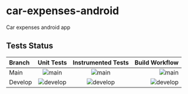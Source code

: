 # car-expenses-android
Car expenses android app

<h2>Tests Status</h2>

| Branch | Unit Tests | Instrumented Tests | Build Workflow |
| :---        |    :----:   |  :----:    |    ---: |
| Main | ![main](https://github.com/denisrebrof/car-expences-android/workflows/RunTests/badge.svg) | ![main](https://github.com/denisrebrof/car-expences-android/workflows/RunInstrumentationTests/badge.svg) | ![main](https://github.com/denisrebrof/car-expences-android/workflows/Android%20CI/badge.svg) |
| Develop | ![develop](https://github.com/denisrebrof/car-expences-android/workflows/RunTests/badge.svg)|![develop](https://github.com/denisrebrof/car-expences-android/workflows/RunInstrumentationTests/badge.svg) | ![develop](https://github.com/denisrebrof/car-expences-android/workflows/Android%20CI/badge.svg) |
